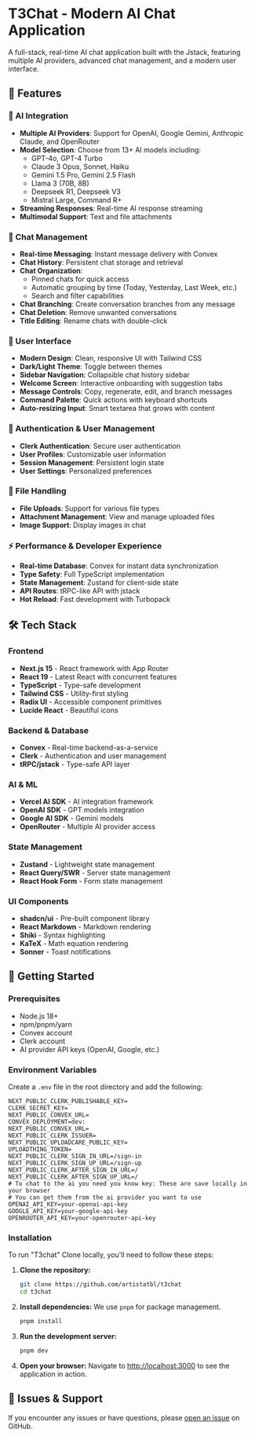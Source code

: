# T3Chat - Modern AI Chat Application

A full-stack, real-time AI chat application built with the Jstack, featuring multiple AI providers, advanced chat management, and a modern user interface.

## 🚀 Features

### 🤖 AI Integration
- **Multiple AI Providers**: Support for OpenAI, Google Gemini, Anthropic Claude, and OpenRouter
- **Model Selection**: Choose from 13+ AI models including:
  - GPT-4o, GPT-4 Turbo
  - Claude 3 Opus, Sonnet, Haiku
  - Gemini 1.5 Pro, Gemini 2.5 Flash
  - Llama 3 (70B, 8B)
  - Deepseek R1, Deepseek V3
  - Mistral Large, Command R+
- **Streaming Responses**: Real-time AI response streaming
- **Multimodal Support**: Text and file attachments

### 💬 Chat Management
- **Real-time Messaging**: Instant message delivery with Convex
- **Chat History**: Persistent chat storage and retrieval
- **Chat Organization**: 
  - Pinned chats for quick access
  - Automatic grouping by time (Today, Yesterday, Last Week, etc.)
  - Search and filter capabilities
- **Chat Branching**: Create conversation branches from any message
- **Chat Deletion**: Remove unwanted conversations
- **Title Editing**: Rename chats with double-click

### 🎨 User Interface
- **Modern Design**: Clean, responsive UI with Tailwind CSS
- **Dark/Light Theme**: Toggle between themes
- **Sidebar Navigation**: Collapsible chat history sidebar
- **Welcome Screen**: Interactive onboarding with suggestion tabs
- **Message Controls**: Copy, regenerate, edit, and branch messages
- **Command Palette**: Quick actions with keyboard shortcuts
- **Auto-resizing Input**: Smart textarea that grows with content

### 🔐 Authentication & User Management
- **Clerk Authentication**: Secure user authentication
- **User Profiles**: Customizable user information
- **Session Management**: Persistent login state
- **User Settings**: Personalized preferences

### 📁 File Handling
- **File Uploads**: Support for various file types
- **Attachment Management**: View and manage uploaded files
- **Image Support**: Display images in chat

### ⚡ Performance & Developer Experience
- **Real-time Database**: Convex for instant data synchronization
- **Type Safety**: Full TypeScript implementation
- **State Management**: Zustand for client-side state
- **API Routes**: tRPC-like API with jstack
- **Hot Reload**: Fast development with Turbopack

## 🛠 Tech Stack

### Frontend
- **Next.js 15** - React framework with App Router
- **React 19** - Latest React with concurrent features
- **TypeScript** - Type-safe development
- **Tailwind CSS** - Utility-first styling
- **Radix UI** - Accessible component primitives
- **Lucide React** - Beautiful icons

### Backend & Database
- **Convex** - Real-time backend-as-a-service
- **Clerk** - Authentication and user management
- **tRPC/jstack** - Type-safe API layer

### AI & ML
- **Vercel AI SDK** - AI integration framework
- **OpenAI SDK** - GPT models integration
- **Google AI SDK** - Gemini models
- **OpenRouter** - Multiple AI provider access

### State Management
- **Zustand** - Lightweight state management
- **React Query/SWR** - Server state management
- **React Hook Form** - Form state management

### UI Components
- **shadcn/ui** - Pre-built component library
- **React Markdown** - Markdown rendering
- **Shiki** - Syntax highlighting
- **KaTeX** - Math equation rendering
- **Sonner** - Toast notifications

## 🚀 Getting Started

### Prerequisites
- Node.js 18+ 
- npm/pnpm/yarn
- Convex account
- Clerk account
- AI provider API keys (OpenAI, Google, etc.)


### Environment Variables
Create a `.env` file in the root directory and add the following:
```env
NEXT_PUBLIC_CLERK_PUBLISHABLE_KEY=
CLERK_SECRET_KEY=
NEXT_PUBLIC_CONVEX_URL=
CONVEX_DEPLOYMENT=dev:
NEXT_PUBLIC_CONVEX_URL=
NEXT_PUBLIC_CLERK_ISSUER=
NEXT_PUBLIC_UPLOADCARE_PUBLIC_KEY=
UPLOADTHING_TOKEN=
NEXT_PUBLIC_CLERK_SIGN_IN_URL=/sign-in
NEXT_PUBLIC_CLERK_SIGN_UP_URL=/sign-up
NEXT_PUBLIC_CLERK_AFTER_SIGN_IN_URL=/
NEXT_PUBLIC_CLERK_AFTER_SIGN_UP_URL=/
# To chat to the ai you need you know key: These are save locally in your browser
# You can get them from the ai provider you want to use
OPENAI_API_KEY=your-openai-api-key
GOOGLE_API_KEY=your-google-api-key
OPENROUTER_API_KEY=your-openrouter-api-key
```

### Installation

To run "T3chat" Clone locally, you'll need to follow these steps:

1. **Clone the repository:**
   ```bash
   git clone https://github.com/artistatbl/t3chat
   cd t3chat
   ```

2. **Install dependencies:**
   We use `pnpm` for package management.
   ```bash
   pnpm install
   ```

3. **Run the development server:**
   ```bash
   pnpm dev
   ```

4. **Open your browser:**
   Navigate to [http://localhost:3000](http://localhost:3000) to see the application in action.

## 🐛 Issues & Support

If you encounter any issues or have questions, please [open an issue](https://github.com/artistatbl/t3chat/issues) on GitHub.
